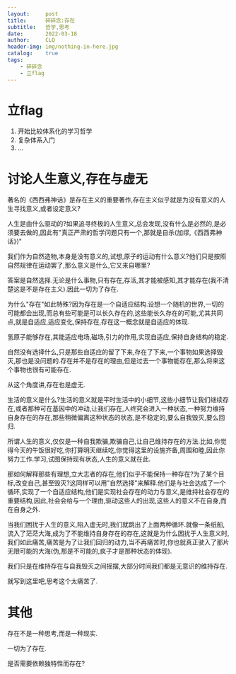 ```yaml
---
layout:     post
title:      碎碎念:存在
subtitle:   哲学,思考
date:       2022-03-18
author:     CLQ
header-img: img/nothing-in-here.jpg
catalog:    true
tags:
    - 碎碎念
    - 立flag
---
```


# 立flag

1. 开始比较体系化的学习哲学
2. 复杂体系入门
3. ...

# 讨论人生意义,存在与虚无

著名的《西西弗神话》是存在主义的重要著作,存在主义似乎就是为没有意义的人生寻找意义,或者设定意义?

人生是由什么驱动的?如果追寻终极的人生意义,总会发现,没有什么是必然的,是必须要去做的,因此有"真正严肃的哲学问题只有一个,那就是自杀(加缪,《西西弗神话》)"

我们作为自然造物,本身是没有意义的,试想,原子的运动有什么意义?他们只是按照自然规律在运动罢了,那么意义是什么,它又来自哪里?

答案是自然选择.无论是什么事物,只有存在,存活,其才能被感知,其才能存在(我不清楚这是不是存在主义).因此一切为了存在.

为什么"存在"如此特殊?因为存在是一个自适应结构.设想一个随机的世界,一切的可能都会出现,而总有些可能是可以长久存在的,这些能长久存在的可能,尤其共同点,就是自适应,适应变化,保持存在,存在这一概念就是自适应的体现.

氢原子能够存在,其能适应电场,磁场,引力的作用,实现自适应,保持自身结构的稳定.

自然没有选择什么,只是那些自适应的留了下来,存在了下来,一个事物如果选择毁灭,那也是没问题的.存在并不是存在的理由,但是过去一个事物能存在,那么将来这个事物也很有可能存在.

从这个角度讲,存在也是虚无.

生活的意义是什么?生活的意义就是平时生活中的小细节,这些小细节让我们继续存在,或者那种可在基因中的冲动,让我们存在,人终究会进入一种状态,一种努力维持自身存在的存在,那些稍微偏离这种状态的状态,是不稳定的,要么自我毁灭,要么回归.

所谓人生的意义,仅仅是一种自我欺骗,欺骗自己,让自己维持存在的方法.比如,你觉得今天的午饭很好吃,你打算明天继续吃,你觉得这里的设施齐备,周围和睦,因此你努力工作.学习,试图保持现有状态,人生的意义就在此.

那如何解释那些有理想,立大志者的存在,他们似乎不能保持一种存在?为了某个目标,改变自己,甚至毁灭?这同样可以用"自然选择"来解释.他们是与社会达成了一个循环,实现了一个自适应结构,他们是实现社会存在的动力与意义,是维持社会存在的重要结构,因此,社会会给与一个理由,驱动这些人的出现,这些人的意义不在自身,而在自身之外.

当我们困扰于人生的意义,陷入虚无时,我们就跳出了上面两种循环.就像一条纸船,流入了茫茫大海,成为了不能维持自身存在的存在,这就是为什么困扰于人生意义时,我们如此痛苦,痛苦是为了让我们回归的动力,当不再痛苦时,你也就真正驶入了那片无限可能的大海(伪,那是不可能的,疯子才是那种状态的体现).

我们只是在维持存在与自我毁灭之间摇摆,大部分时间我们都是无意识的维持存在.

就写到这里吧,思考这个太痛苦了.

# 其他

存在不是一种思考,而是一种现实.

一切为了存在.

是否需要依赖独特性而存在?


